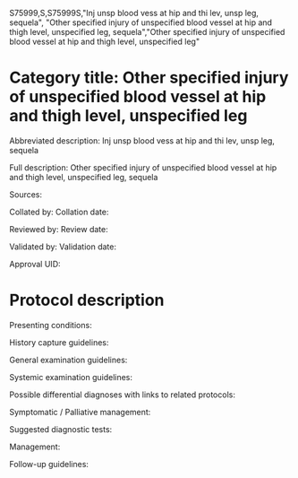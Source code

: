 S75999,S,S75999S,"Inj unsp blood vess at hip and thi lev, unsp leg, sequela", "Other specified injury of unspecified blood vessel at hip and thigh level, unspecified leg, sequela","Other specified injury of unspecified blood vessel at hip and thigh level, unspecified leg"
# Category title: Other specified injury of unspecified blood vessel at hip and thigh level, unspecified leg

Abbreviated description: Inj unsp blood vess at hip and thi lev, unsp leg, sequela

Full description: Other specified injury of unspecified blood vessel at hip and thigh level, unspecified leg, sequela

Sources:

Collated by:
Collation date:

Reviewed by:
Review date:

Validated by:
Validation date:

Approval UID:

# Protocol description

Presenting conditions:

History capture guidelines:

General examination guidelines:

Systemic examination guidelines:

Possible differential diagnoses with links to related protocols:

Symptomatic / Palliative management:

Suggested diagnostic tests:

Management:

Follow-up guidelines:
